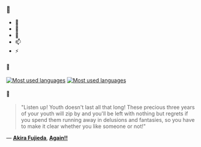 ### 👋

- 🔭
- 🌱
- 💬
- 📫
- ⚡

#### 🧏

[![Most used languages](https://github-readme-stats-aynah.vercel.app/api/top-langs/?username=aynh&theme=solarized-dark&langs_count=6&layout=compact&hide_title=true)](https://github.com/anuraghazra/github-readme-stats#gh-dark-mode-only)
[![Most used languages](https://github-readme-stats-aynah.vercel.app/api/top-langs/?username=aynh&theme=solarized-light&langs_count=6&layout=compact&hide_title=true)](https://github.com/anuraghazra/github-readme-stats#gh-light-mode-only)

#### 💬

> "Listen up! Youth doesn't last all that long! These precious three years of your youth will zip by and you'll be left with nothing but regrets if you spend them running away in delusions and fantasies, so you have to make it clear whether you like someone or not!"

&mdash; [**Akira Fujieda**](https://myanimelist.net/character.php?q=Akira%20Fujieda&cat=character), [**Again!!**](https://myanimelist.net/search/all?q=Again!!&cat=all)
